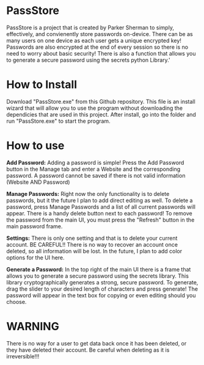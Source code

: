 # PassStore
PassStore is a project that is created by Parker Sherman to simply, effectively, and convienently store passwords on-device. There can be as many users on one device as each user gets a unique encrypted key! Passwords are also encrypted at the end of every session so there is no need to worry about basic security! There is also a function that allows you to generate a secure password using the secrets python Library.'

# How to Install
Download "PassStore.exe" from this Github repository. This file is an install wizard that will allow you to use the program without downloading the dependicies that are used in this project. After install, go into the folder and run "PassStore.exe" to start the program.

# How to use
**Add Password:** Adding a password is simple! Press the Add Password button in the Manage tab and enter a Website and the corresponding password. A password cannot be saved if there is not valid information (Website AND Password)

**Manage Passwords:** Right now the only functionality is to delete passwords, but it the future I plan to add direct editing as well. To delete a password, press Manage Passwords and a list of all current passwords will appear. There is a handy delete button next to each password! To remove the password from the main UI, you must press the "Refresh" button in the main password frame.

**Settings:** There is only one setting and that is to delete your current account. BE CAREFUL!! There is no way to recover an account once deleted, so all information will be lost. In the future, I plan to add color options for the UI here.

**Generate a Password:** In the top right of the main UI there is a frame that allows you to generate a secure password using the secrets library.
This library cryptographically generates a strong, secure password. To generate, drag the slider to your desired length of characters and press generate! The password will appear in the text box for copying or even editing should you choose.

# WARNING
There is no way for a user to get data back once it has been deleted, or they have deleted their account. Be careful when deleting as it is irreversible!!!
